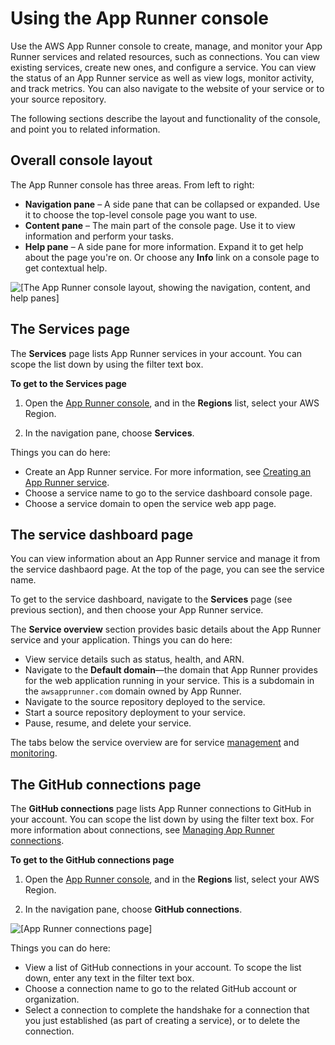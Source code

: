 # Using the App Runner console<a name="console"></a>

Use the AWS App Runner console to create, manage, and monitor your App Runner services and related resources, such as connections\. You can view existing services, create new ones, and configure a service\. You can view the status of an App Runner service as well as view logs, monitor activity, and track metrics\. You can also navigate to the website of your service or to your source repository\.

The following sections describe the layout and functionality of the console, and point you to related information\.

## Overall console layout<a name="console.layout"></a>

The App Runner console has three areas\. From left to right:
+ **Navigation pane** – A side pane that can be collapsed or expanded\. Use it to choose the top\-level console page you want to use\.
+ **Content pane** – The main part of the console page\. Use it to view information and perform your tasks\.
+ **Help pane** – A side pane for more information\. Expand it to get help about the page you're on\. Or choose any **Info** link on a console page to get contextual help\.

![\[The App Runner console layout, showing the navigation, content, and help panes\]](http://docs.aws.amazon.com/apprunner/latest/dg/images/getting-started-services.png)

## The Services page<a name="console.services"></a>

The **Services** page lists App Runner services in your account\. You can scope the list down by using the filter text box\.

**To get to the **Services** page**

1. Open the [App Runner console](https://console.aws.amazon.com/apprunner), and in the **Regions** list, select your AWS Region\.

1. In the navigation pane, choose **Services**\.

Things you can do here:
+ Create an App Runner service\. For more information, see [Creating an App Runner service](manage-create.md)\.
+ Choose a service name to go to the service dashboard console page\.
+ Choose a service domain to open the service web app page\.

## The service dashboard page<a name="console.dashboard"></a>

You can view information about an App Runner service and manage it from the service dashbaord page\. At the top of the page, you can see the service name\.

To get to the service dashboard, navigate to the **Services** page \(see previous section\), and then choose your App Runner service\.

The **Service overview** section provides basic details about the App Runner service and your application\. Things you can do here:
+ View service details such as status, health, and ARN\.
+ Navigate to the **Default domain**—the domain that App Runner provides for the web application running in your service\. This is a subdomain in the `awsapprunner.com` domain owned by App Runner\.
+ Navigate to the source repository deployed to the service\.
+ Start a source repository deployment to your service\.
+ Pause, resume, and delete your service\.

The tabs below the service overview are for service [management](manage.md) and [monitoring](monitor.md)\.

## The GitHub connections page<a name="console.connections-github"></a>

The **GitHub connections** page lists App Runner connections to GitHub in your account\. You can scope the list down by using the filter text box\. For more information about connections, see [Managing App Runner connections](manage-connections.md)\.

**To get to the **GitHub connections** page**

1. Open the [App Runner console](https://console.aws.amazon.com/apprunner), and in the **Regions** list, select your AWS Region\.

1. In the navigation pane, choose **GitHub connections**\.

![\[App Runner connections page\]](http://docs.aws.amazon.com/apprunner/latest/dg/images/console-connections-github.png)

Things you can do here:
+ View a list of GitHub connections in your account\. To scope the list down, enter any text in the filter text box\.
+ Choose a connection name to go to the related GitHub account or organization\.
+ Select a connection to complete the handshake for a connection that you just established \(as part of creating a service\), or to delete the connection\.
